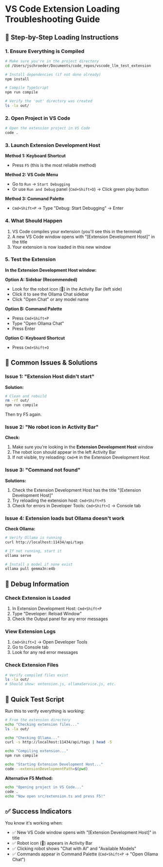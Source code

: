 # VS Code Extension Loading Troubleshooting Guide

## 🚀 Step-by-Step Loading Instructions

### 1. **Ensure Everything is Compiled**
```bash
# Make sure you're in the project directory
cd /Users/jschroeder/Documents/code_repos/vscode_llm_test_extension

# Install dependencies (if not done already)
npm install

# Compile TypeScript
npm run compile

# Verify the 'out' directory was created
ls -la out/
```

### 2. **Open Project in VS Code**
```bash
# Open the extension project in VS Code
code .
```

### 3. **Launch Extension Development Host**

**Method 1: Keyboard Shortcut**
- Press `F5` (this is the most reliable method)

**Method 2: VS Code Menu**
- Go to `Run` → `Start Debugging`
- Or use `Run and Debug` panel (`Cmd+Shift+D`) → Click green play button

**Method 3: Command Palette**
- `Cmd+Shift+P` → Type "Debug: Start Debugging" → Enter

### 4. **What Should Happen**
1. VS Code compiles your extension (you'll see this in the terminal)
2. A new VS Code window opens with "[Extension Development Host]" in the title
3. Your extension is now loaded in this new window

### 5. **Test the Extension**

**In the Extension Development Host window:**

**Option A: Sidebar (Recommended)**
- Look for the robot icon (🤖) in the Activity Bar (left side)
- Click it to see the Ollama Chat sidebar
- Click "Open Chat" or any model name

**Option B: Command Palette**
- Press `Cmd+Shift+P`
- Type "Open Ollama Chat"
- Press Enter

**Option C: Keyboard Shortcut**
- Press `Cmd+Shift+O`

## 🔧 Common Issues & Solutions

### Issue 1: "Extension Host didn't start"
**Solution:**
```bash
# Clean and rebuild
rm -rf out/
npm run compile
```
Then try F5 again.

### Issue 2: "No robot icon in Activity Bar"
**Check:**
1. Make sure you're looking in the **Extension Development Host** window
2. The robot icon should appear in the left Activity Bar
3. If not visible, try reloading: `Cmd+R` in the Extension Development Host

### Issue 3: "Command not found"
**Solutions:**
1. Check the Extension Development Host has the title "[Extension Development Host]"
2. Try reloading the extension host: `Cmd+Shift+F5`
3. Check for errors in Developer Tools: `Cmd+Shift+I` → Console tab

### Issue 4: Extension loads but Ollama doesn't work
**Check Ollama:**
```bash
# Verify Ollama is running
curl http://localhost:11434/api/tags

# If not running, start it
ollama serve

# Install a model if none exist
ollama pull gemma3n:e4b
```

## 🐛 Debug Information

### Check Extension is Loaded
1. In Extension Development Host: `Cmd+Shift+P`
2. Type "Developer: Reload Window"
3. Check the Output panel for any error messages

### View Extension Logs
1. `Cmd+Shift+I` → Open Developer Tools
2. Go to Console tab
3. Look for any red error messages

### Check Extension Files
```bash
# Verify compiled files exist
ls -la out/
# Should show: extension.js, ollamaService.js, etc.
```

## 📝 Quick Test Script

Run this to verify everything is working:

```bash
# From the extension directory
echo "Checking extension files..."
ls -la out/

echo "Checking Ollama..."
curl -s http://localhost:11434/api/tags | head -5

echo "Compiling extension..."
npm run compile

echo "Starting Extension Development Host..."
code --extensionDevelopmentPath=$(pwd)
```

**Alternative F5 Method:**
```bash
echo "Opening project in VS Code..."
code .
echo "Now open src/extension.ts and press F5!"
```

## ✅ Success Indicators

You know it's working when:
- ✅ New VS Code window opens with "[Extension Development Host]" in title
- ✅ Robot icon (🤖) appears in Activity Bar
- ✅ Clicking robot shows "Chat with AI" and "Available Models"
- ✅ Commands appear in Command Palette (`Cmd+Shift+P` → "Open Ollama Chat")